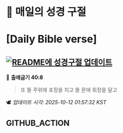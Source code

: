 # 🙏 매일의 성경 구절
# [Daily Bible verse]
## [![README에 성경구절 업데이트](https://github.com/DONGSUKA/first_test/actions/workflows/update-readme-bible.yml/badge.svg)](https://github.com/DONGSUKA/first_test/actions/workflows/update-readme-bible.yml)
<!-- START_BIBLE_VERSE -->
📖 **출애굽기 40:8**
> 또 뜰 주위에 포장을 치고 뜰 문에 휘장을 달고

🕊️ _업데이트 시각: 2025-10-12 01:57:32 KST_
  <!-- END_BIBLE_VERSE -->
## GITHUB_ACTION
